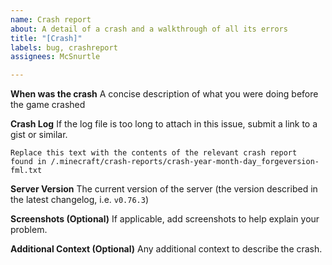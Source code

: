 ```yaml
---
name: Crash report
about: A detail of a crash and a walkthrough of all its errors
title: "[Crash]"
labels: bug, crashreport
assignees: McSnurtle

---
```


**When was the crash**
A concise description of what you were doing before the game crashed

**Crash Log**
If the log file is too long to attach in this issue, submit a link to a gist or similar.
```
Replace this text with the contents of the relevant crash report
found in /.minecraft/crash-reports/crash-year-month-day_forgeversion-fml.txt
```

**Server Version**
The current version of the server (the version described in the latest changelog, i.e. `v0.76.3`)

**Screenshots (Optional)**
If applicable, add screenshots to help explain your problem.

**Additional Context (Optional)**
Any additional context to describe the crash.
